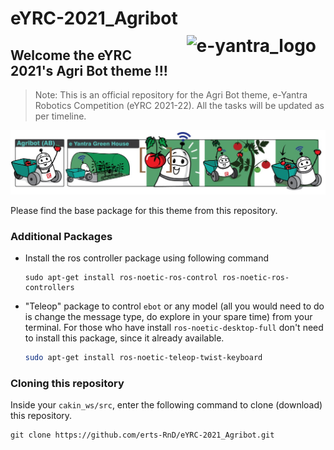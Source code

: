 

# eYRC-2021_Agribot <img src="https://portal.e-yantra.org/img/eyantra_logo.png" alt="e-yantra_logo" style="padding:10px 15px;" height="50px" align="right" >

## Welcome the eYRC 2021's  Agri Bot theme !!!


>Note: This is an official repository for the Agri Bot theme, e-Yantra Robotics Competition (eYRC 2021-22). All the tasks will be updated as per timeline.

![AB](./AB.jpeg)

Please find the base package for this theme from this repository.



### Additional Packages

- Install the  ros controller package using following command

  ```shell
  sudo apt-get install ros-noetic-ros-control ros-noetic-ros-controllers
  ```

- "Teleop" package to control `ebot` or any model (all you  would need to do is change the message type, do explore in your spare  time) from your terminal. For those who have install `ros-noetic-desktop-full` don't need to install this package, since it already available.

  ```sh
  sudo apt-get install ros-noetic-teleop-twist-keyboard
  ```

  

### Cloning this repository

Inside your `cakin_ws/src`, enter the following command to clone (download) this repository.

```
git clone https://github.com/erts-RnD/eYRC-2021_Agribot.git
```



